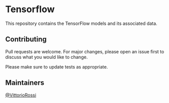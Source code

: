 # Tensorflow
This repository contains the TensorFlow models and its associated data.


## Contributing
Pull requests are welcome. For major changes, please open an issue first to discuss what you would like to change.

Please make sure to update tests as appropriate.

## Maintainers

[@VittorioRossi](https://github.com/VittorioRossi)
